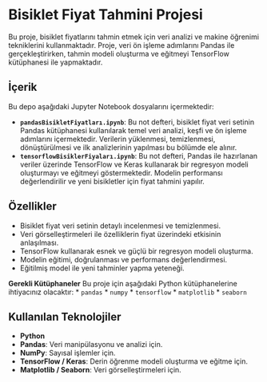 # Bisiklet Fiyat Tahmini Projesi

Bu proje, bisiklet fiyatlarını tahmin etmek için veri analizi ve makine öğrenimi tekniklerini kullanmaktadır. Proje, veri ön işleme adımlarını Pandas ile gerçekleştirirken, tahmin modeli oluşturma ve eğitmeyi TensorFlow kütüphanesi ile yapmaktadır.

## İçerik

Bu depo aşağıdaki Jupyter Notebook dosyalarını içermektedir:

* **`pandasBisikletFiyatları.ipynb`**: Bu not defteri, bisiklet fiyat veri setinin Pandas kütüphanesi kullanılarak temel veri analizi, keşfi ve ön işleme adımlarını içermektedir. Verilerin yüklenmesi, temizlenmesi, dönüştürülmesi ve ilk analizlerinin yapılması bu bölümde ele alınır.
* **`tensorflowBisiklerFiyaları.ipynb`**: Bu not defteri, Pandas ile hazırlanan veriler üzerinde TensorFlow ve Keras kullanarak bir regresyon modeli oluşturmayı ve eğitmeyi göstermektedir. Modelin performansı değerlendirilir ve yeni bisikletler için fiyat tahmini yapılır.

## Özellikler

* Bisiklet fiyat veri setinin detaylı incelenmesi ve temizlenmesi.
* Veri görselleştirmeleri ile özelliklerin fiyat üzerindeki etkisinin anlaşılması.
* TensorFlow kullanarak esnek ve güçlü bir regresyon modeli oluşturma.
* Modelin eğitimi, doğrulanması ve performans değerlendirmesi.
* Eğitilmiş model ile yeni tahminler yapma yeteneği.
  

 **Gerekli Kütüphaneler**
    Bu proje için aşağıdaki Python kütüphanelerine ihtiyacınız olacaktır:
    * `pandas`
    * `numpy`
    * `tensorflow`
    * `matplotlib`
    * `seaborn`


## Kullanılan Teknolojiler

* **Python**
* **Pandas**: Veri manipülasyonu ve analizi için.
* **NumPy**: Sayısal işlemler için.
* **TensorFlow / Keras**: Derin öğrenme modeli oluşturma ve eğitme için.
* **Matplotlib / Seaborn**: Veri görselleştirmeleri için.
